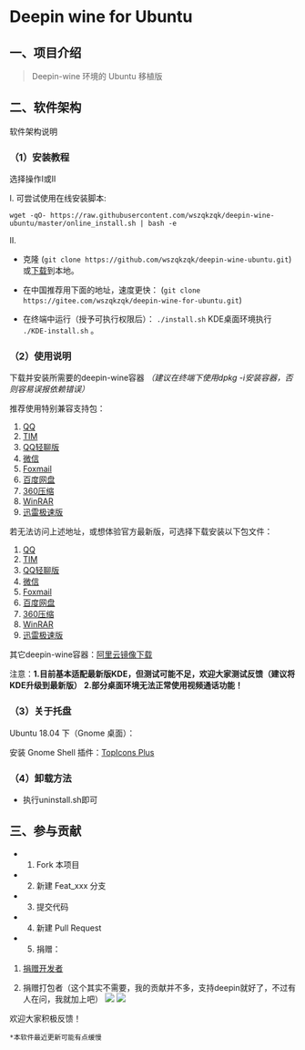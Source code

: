 # Deepin wine for Ubuntu

## 一、项目介绍

> Deepin-wine 环境的 Ubuntu 移植版

## 二、软件架构

软件架构说明

### （1）安装教程

选择操作I或II

I.
可尝试使用在线安装脚本:

    wget -qO- https://raw.githubusercontent.com/wszqkzqk/deepin-wine-ubuntu/master/online_install.sh | bash -e

II.
* 克隆 (`git clone https://github.com/wszqkzqk/deepin-wine-ubuntu.git`) 或[下载](https://github.com/wszqkzqk/deepin-wine-ubuntu/archive/master.zip)到本地。
* 在中国推荐用下面的地址，速度更快： (`git clone https://gitee.com/wszqkzqk/deepin-wine-for-ubuntu.git`) 

* 在终端中运行（授予可执行权限后）： `./install.sh` 
    KDE桌面环境执行 `./KDE-install.sh` 。



### （2）使用说明

下载并安装所需要的deepin-wine容器 *（建议在终端下使用dpkg -i安装容器，否则容易误报依赖错误）*

推荐使用特别兼容支持包：

1. [QQ](https://gitee.com/wszqkzqk/deepin-wine-containers-for-ubuntu/raw/master/deepin.com.qq.im_8.9.19983deepin23_i386.deb)
2. [TIM](https://gitee.com/wszqkzqk/deepin-wine-containers-for-ubuntu/raw/master/deepin.com.qq.office_2.0.0deepin4_i386.deb)
3. [QQ轻聊版](https://gitee.com/wszqkzqk/deepin-wine-containers-for-ubuntu/raw/master/deepin.com.qq.im.light_7.9.14308deepin8_i386.deb)
4. [微信](https://gitee.com/wszqkzqk/deepin-wine-containers-for-ubuntu/raw/master/deepin.com.wechat_2.6.2.31deepin0_i386.deb)
5. [Foxmail](https://gitee.com/wszqkzqk/deepin-wine-containers-for-ubuntu/raw/master/deepin.com.foxmail_7.2deepin3_i386.deb)
6. [百度网盘](https://gitee.com/wszqkzqk/deepin-wine-containers-for-ubuntu/raw/master/deepin.com.baidu.pan_5.5.4deepin8_i386.deb)
7. [360压缩](https://gitee.com/wszqkzqk/deepin-wine-containers-for-ubuntu/raw/master/deepin.cn.360.yasuo_4.0.0.1060deepin3_i386.deb)
8. [WinRAR](https://gitee.com/wszqkzqk/deepin-wine-containers-for-ubuntu/raw/master/deepin.cn.com.winrar_5.3.0deepin2_i386.deb)
9. [迅雷极速版](https://gitee.com/wszqkzqk/deepin-wine-containers-for-ubuntu/raw/master/deepin.com.thunderspeed_7.10.35.366deepin17_i386.deb)


若无法访问上述地址，或想体验官方最新版，可选择下载安装以下包文件：

1. [QQ](http://mirrors.aliyun.com/deepin/pool/non-free/d/deepin.com.qq.im/)
2. [TIM](http://mirrors.aliyun.com/deepin/pool/non-free/d/deepin.com.qq.office/)
3. [QQ轻聊版](http://mirrors.aliyun.com/deepin/pool/non-free/d/deepin.com.qq.im.light/)
4. [微信](http://mirrors.aliyun.com/deepin/pool/non-free/d/deepin.com.wechat/)
5. [Foxmail](http://mirrors.aliyun.com/deepin/pool/non-free/d/deepin.com.foxmail/)
6. [百度网盘](http://mirrors.aliyun.com/deepin/pool/non-free/d/deepin.com.baidu.pan/)
7. [360压缩](http://mirrors.aliyun.com/deepin/pool/non-free/d/deepin.cn.360.yasuo/)
8. [WinRAR](http://mirrors.aliyun.com/deepin/pool/non-free/d/deepin.cn.com.winrar/)
9. [迅雷极速版](http://mirrors.aliyun.com/deepin/pool/non-free/d/deepin.com.thunderspeed/)

其它deepin-wine容器：[阿里云镜像下载](http://mirrors.aliyun.com/deepin/pool/non-free/d/)

注意：**1.目前基本适配最新版KDE，但测试可能不足，欢迎大家测试反馈（建议将KDE升级到最新版）**
     **2.部分桌面环境无法正常使用视频通话功能！**

### （3）关于托盘

Ubuntu 18.04 下（Gnome 桌面）：

安装 Gnome Shell 插件：[TopIcons Plus](https://extensions.gnome.org/extension/1031/topicons/)

### （4）卸载方法

* 执行uninstall.sh即可

## 三、参与贡献

* 1. Fork 本项目
* 2. 新建 Feat_xxx 分支
* 3. 提交代码
* 4. 新建 Pull Request
* 5. 捐赠：
1. [捐赠开发者](https://bbs.deepin.org/forum.php?mod=viewthread&tid=40784&extra=page%3D1)

2. 捐赠打包者（这个其实不需要，我的贡献并不多，支持deepin就好了，不过有人在问，我就加上吧）
![](https://raw.githubusercontent.com/wszqkzqk/deepin-wine-ubuntu/master/donate.jpg)
![](https://raw.githubusercontent.com/wszqkzqk/deepin-wine-ubuntu/master/donate.png)

欢迎大家积极反馈！

    *本软件最近更新可能有点缓慢
